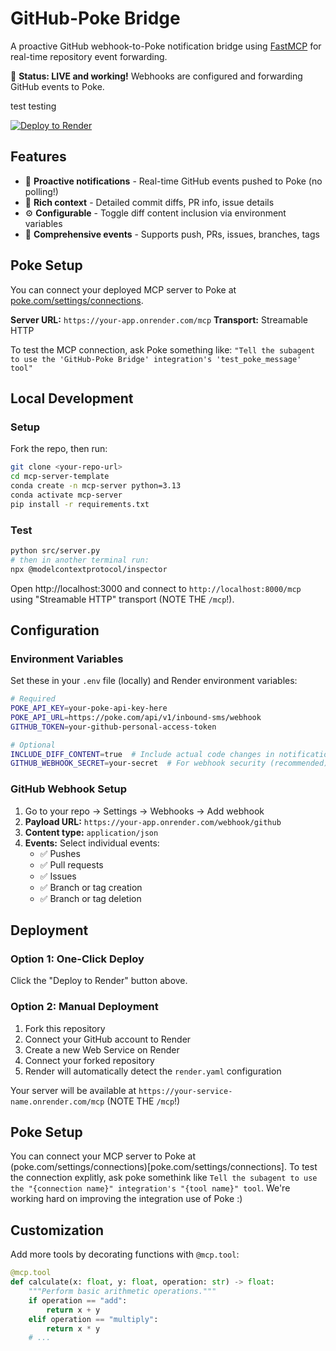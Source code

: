 # GitHub-Poke Bridge

A proactive GitHub webhook-to-Poke notification bridge using [FastMCP](https://github.com/jlowin/fastmcp) for real-time repository event forwarding.

🚀 **Status: LIVE and working!** Webhooks are configured and forwarding GitHub events to Poke.

test testing

[![Deploy to Render](https://render.com/images/deploy-to-render-button.svg)](https://render.com/deploy?repo=https://github.com/aeastr/github-poke-bridge)

## Features

- 🚀 **Proactive notifications** - Real-time GitHub events pushed to Poke (no polling!)
- 📝 **Rich context** - Detailed commit diffs, PR info, issue details
- ⚙️ **Configurable** - Toggle diff content inclusion via environment variables
- 🌿 **Comprehensive events** - Supports push, PRs, issues, branches, tags

## Poke Setup

You can connect your deployed MCP server to Poke at [poke.com/settings/connections](https://poke.com/settings/connections).

**Server URL:** `https://your-app.onrender.com/mcp`
**Transport:** Streamable HTTP

To test the MCP connection, ask Poke something like:
`"Tell the subagent to use the 'GitHub-Poke Bridge' integration's 'test_poke_message' tool"`

## Local Development

### Setup

Fork the repo, then run:

```bash
git clone <your-repo-url>
cd mcp-server-template
conda create -n mcp-server python=3.13
conda activate mcp-server
pip install -r requirements.txt
```

### Test

```bash
python src/server.py
# then in another terminal run:
npx @modelcontextprotocol/inspector
```

Open http://localhost:3000 and connect to `http://localhost:8000/mcp` using "Streamable HTTP" transport (NOTE THE `/mcp`!).

## Configuration

### Environment Variables

Set these in your `.env` file (locally) and Render environment variables:

```bash
# Required
POKE_API_KEY=your-poke-api-key-here
POKE_API_URL=https://poke.com/api/v1/inbound-sms/webhook
GITHUB_TOKEN=your-github-personal-access-token

# Optional
INCLUDE_DIFF_CONTENT=true  # Include actual code changes in notifications
GITHUB_WEBHOOK_SECRET=your-secret  # For webhook security (recommended)
```

### GitHub Webhook Setup

1. Go to your repo → Settings → Webhooks → Add webhook
2. **Payload URL:** `https://your-app.onrender.com/webhook/github`
3. **Content type:** `application/json`
4. **Events:** Select individual events:
   - ✅ Pushes
   - ✅ Pull requests
   - ✅ Issues
   - ✅ Branch or tag creation
   - ✅ Branch or tag deletion

## Deployment

### Option 1: One-Click Deploy
Click the "Deploy to Render" button above.

### Option 2: Manual Deployment
1. Fork this repository
2. Connect your GitHub account to Render
3. Create a new Web Service on Render
4. Connect your forked repository
5. Render will automatically detect the `render.yaml` configuration

Your server will be available at `https://your-service-name.onrender.com/mcp` (NOTE THE `/mcp`!)

## Poke Setup

You can connect your MCP server to Poke at (poke.com/settings/connections)[poke.com/settings/connections].
To test the connection explitly, ask poke somethink like `Tell the subagent to use the "{connection name}" integration's "{tool name}" tool`.
We're working hard on improving the integration use of Poke :)


## Customization

Add more tools by decorating functions with `@mcp.tool`:

```python
@mcp.tool
def calculate(x: float, y: float, operation: str) -> float:
    """Perform basic arithmetic operations."""
    if operation == "add":
        return x + y
    elif operation == "multiply":
        return x * y
    # ...
```
